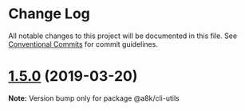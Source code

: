 # Change Log

All notable changes to this project will be documented in this file.
See [Conventional Commits](https://conventionalcommits.org) for commit guidelines.

# [1.5.0](https://github.com/hxfdarling/a8k/compare/v1.4.2...v1.5.0) (2019-03-20)

**Note:** Version bump only for package @a8k/cli-utils
